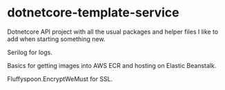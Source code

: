 # dotnetcore-template-service
 Dotnetcore API project with all the usual packages and helper files I like to add when starting something new.

 Serilog for logs.

 Basics for getting images into AWS ECR and hosting on Elastic Beanstalk.
 
 Fluffyspoon.EncryptWeMust for SSL.